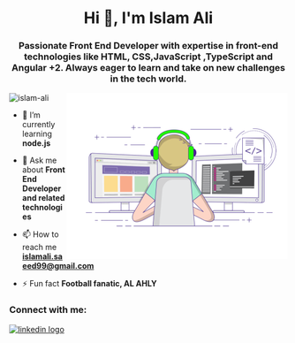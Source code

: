 <h1 align="center">Hi 👋, I'm Islam Ali</h1>
<h3 align="center">Passionate Front End Developer with expertise in front-end technologies like HTML, CSS,JavaScript ,TypeScript and Angular +2.
Always eager to learn and take on new challenges in the tech world.</h3>
<img align="right" alt="Coding" width="400" src="https://raw.githubusercontent.com/devSouvik/devSouvik/master/gif3.gif">
<p align="left"> <img src="https://komarev.com/ghpvc/?username=islam-ali&label=Profile%20views&color=0e75b6&style=flat" alt="islam-ali" /> </p>

- 🌱 I’m currently learning **node.js**

- 💬 Ask me about **Front End Developer and related technologies**

- 📫 How to reach me **islamali.saeed99@gmail.com**

- ⚡ Fun fact **Football fanatic, AL AHLY**

<h3 align="left">Connect with me:</h3>
<p align="left">
  <a href="https://www.linkedin.com/in/osamasayed585/" target="_blank">
    <img src="https://raw.githubusercontent.com/maurodesouza/profile-readme-generator/master/src/assets/icons/social/linkedin/default.svg" width="50" height="30" alt="linkedin logo"  />
  </a>
</p>


